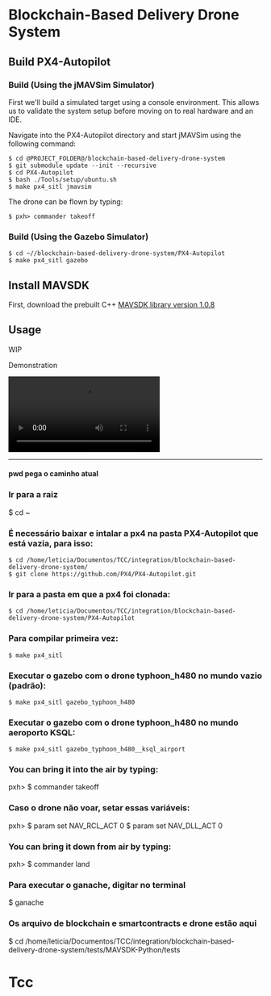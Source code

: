 # Blockchain-Based Delivery Drone System

## Build PX4-Autopilot

### Build (Using the jMAVSim Simulator)

First we'll build a simulated target using a console environment. This allows us to validate the system setup before moving on to real hardware and an IDE.

Navigate into the PX4-Autopilot directory and start jMAVSim using the following command:



    $ cd @PROJECT_FOLDER@/blockchain-based-delivery-drone-system
    $ git submodule update --init --recursive
    $ cd PX4-Autopilot
    $ bash ./Tools/setup/ubuntu.sh
    $ make px4_sitl jmavsim

The drone can be flown by typing:

    $ pxh> commander takeoff

### Build (Using the Gazebo Simulator)

    $ cd ~//blockchain-based-delivery-drone-system/PX4-Autopilot
    $ make px4_sitl gazebo

## Install MAVSDK

First, download the prebuilt C++ [MAVSDK library version 1.0.8](https://github.com/mavlink/MAVSDK/releases/tag/v1.0.8)



## Usage

WIP

Demonstration

![](figures/out.mp4)

--------------------------------------------------------------------------------------------------------------

#### pwd pega o caminho atual

### Ir para a raiz
$ cd ~

### É necessário baixar e intalar a px4 na pasta PX4-Autopilot que está vazia, para isso:
    $ cd /home/leticia/Documentos/TCC/integration/blockchain-based-delivery-drone-system/
    $ git clone https://github.com/PX4/PX4-Autopilot.git

### Ir para a pasta em que a px4 foi clonada:
    $ cd /home/leticia/Documentos/TCC/integration/blockchain-based-delivery-drone-system/PX4-Autopilot

### Para compilar primeira vez:
    $ make px4_sitl

### Executar o gazebo com o drone typhoon_h480 no mundo vazio (padrão):
    $ make px4_sitl gazebo_typhoon_h480

### Executar o gazebo com o drone typhoon_h480 no mundo aeroporto KSQL:
    $ make px4_sitl gazebo_typhoon_h480__ksql_airport

### You can bring it into the air by typing:
pxh> 
	$	commander takeoff	
	
### Caso o drone não voar, setar essas variáveis:

pxh>
	$	param set NAV_RCL_ACT 0
	$	param set NAV_DLL_ACT 0

### You can bring it down from air by typing:
pxh>
	$	commander land
	
### Para executar o ganache, digitar no terminal
$ ganache

### Os arquivo de blockchain e smartcontracts e drone estão aqui
$ cd /home/leticia/Documentos/TCC/integration/blockchain-based-delivery-drone-system/tests/MAVSDK-Python/tests


# Tcc
